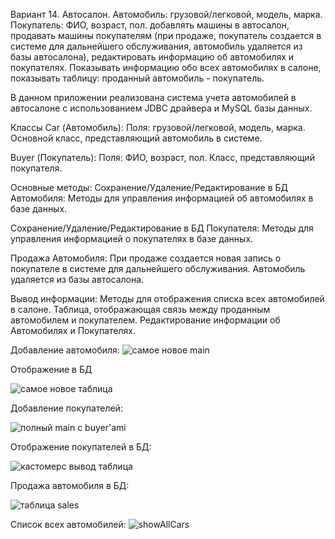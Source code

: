 Вариант 14.
Автосалон. Автомобиль: грузовой/легковой, модель, марка. Покупатель: ФИО, возраст, пол.
добавлять машины в автосалон,
продавать машины покупателям (при продаже, покупатель создается в системе для дальнейшего обслуживания, автомобиль удаляется из базы автосалона),
редактировать информацию об автомобилях и покупателях. Показывать информацию обо всех автомобилях в салоне, показывать таблицу: проданный автомобиль - покупатель.

В данном приложении реализована система учета автомобилей в автосалоне с использованием JDBC драйвера и MySQL базы данных.

Классы
Car (Автомобиль):
Поля: грузовой/легковой, модель, марка.
Основной класс, представляющий автомобиль в системе.

Buyer (Покупатель):
Поля: ФИО, возраст, пол.
Класс, представляющий покупателя.

Основные методы:
Сохранение/Удаление/Редактирование в БД Автомобиля:
Методы для управления информацией об автомобилях в базе данных.

Сохранение/Удаление/Редактирование в БД Покупателя:
Методы для управления информацией о покупателях в базе данных.

Продажа Автомобиля:
При продаже создается новая запись о покупателе в системе для дальнейшего обслуживания.
Автомобиль удаляется из базы автосалона.


Вывод информации:
Методы для отображения списка всех автомобилей в салоне.
Таблица, отображающая связь между проданным автомобилем и покупателем.
Редактирование информации об Автомобилях и Покупателях.

Добавление автомобиля:
![самое новое main](https://github.com/AlexSvistunov/AutoSalesSystem/assets/112976775/57bfb576-8fb7-4057-85f6-7c8c60b89ab1)

Отображение в БД

![самое новое таблица](https://github.com/AlexSvistunov/AutoSalesSystem/assets/112976775/838b343f-4624-47b3-b11a-7b46e2f8f77c)

Добавление покупателей:

![полный main с buyer'ami](https://github.com/AlexSvistunov/AutoSalesSystem/assets/112976775/09f7f1bf-d06c-4f4a-8e87-b2e9637aa9e3)

Отображение покупателей в БД:

![кастомерс вывод таблица](https://github.com/AlexSvistunov/AutoSalesSystem/assets/112976775/ae03123c-c48f-4453-b4f2-3f90b5094ae6)

Продажа автомобиля в БД:

![таблица sales](https://github.com/AlexSvistunov/AutoSalesSystem/assets/112976775/75f42928-05b8-4bd0-9612-916fb8bad9be)

Список всех автомобилей:
![showAllCars](https://github.com/AlexSvistunov/AutoSalesSystem/assets/112976775/b727dba5-4dd1-4e48-975d-fafc8e9b0609)






